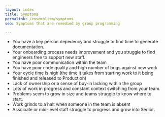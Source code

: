 ```yaml
---
layout: index
title: Symptoms
permalink: /ensemblism/symptoms
seo: Symptoms that are remedied by group programming

---
```


- You have a key person depedency and struggle to find time to generate documentation.
- Your onboarding process needs improvement and you struggle to find engineers free to support new staff.
- You have poor communication within the team
- You have poor code quality and high number of bugs against new work
- Your cycle time is high (the time it takes from starting work to it being finished and released to Production)
- Lack of ownership or a sense of buy-in lacking within the group
- Lots of work in progress and constant context switching from your team.
- Problems seem to grow in size and teams struggle to know where to start.
- Work grinds to a halt when someone in the team is absent
- Asscioate or mid-level staff struggle to progress and grow into Senior.
